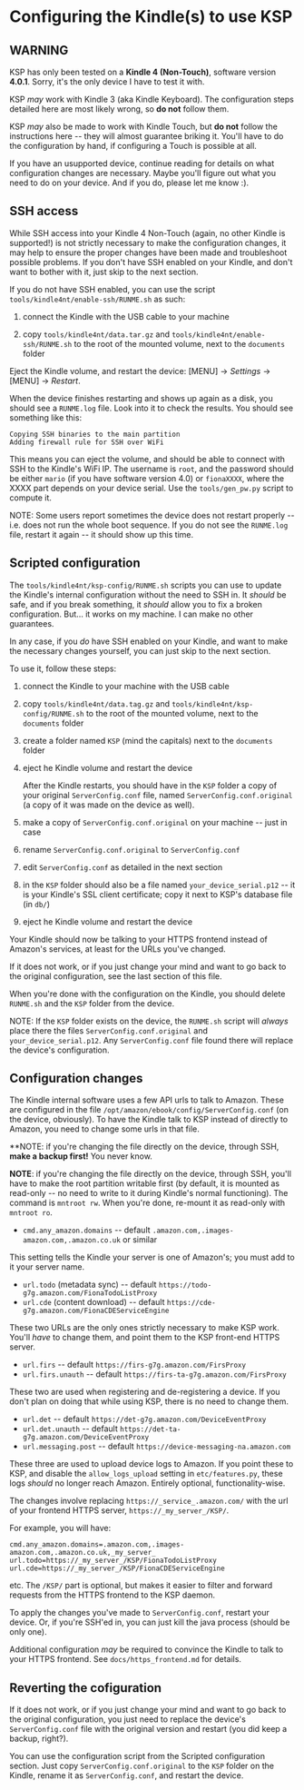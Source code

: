Configuring the Kindle(s) to use KSP
====================================


WARNING
-------

KSP has only been tested on a **Kindle 4 (Non-Touch)**, software version **4.0.1**. Sorry, it's the only device I have
to test it with.

KSP _may_ work with Kindle 3 (aka Kindle Keyboard). The configuration steps detailed here are most likely wrong, so **do
not** follow them.

KSP _may_ also be made to work with Kindle Touch, but **do not** follow the instructions here -- they will almost
guarantee briking it. You'll have to do the configuration by hand, if configuring a Touch is possible at all.

If you have an usupported device, continue reading for details on what configuration changes are necessary.  Maybe
you'll figure out what you need to do on your device. And if you do, please let me know :).


SSH access
----------

While SSH access into your Kindle 4 Non-Touch (again, no other Kindle is supported!) is not strictly necessary to make
the configuration changes, it may help to ensure the proper changes have been made and troubleshoot possible problems.
If you don't have SSH enabled on your Kindle, and don't want to bother with it, just skip to the next section.

If you do not have SSH enabled, you can use the script `tools/kindle4nt/enable-ssh/RUNME.sh` as such:

1. connect the Kindle with the USB cable to your machine

2. copy `tools/kindle4nt/data.tar.gz` and `tools/kindle4nt/enable-ssh/RUNME.sh` to the root of the mounted volume, next
    to the `documents` folder

Eject the Kindle volume, and restart the device: [MENU] -> _Settings_ -> [MENU] -> _Restart_.

When the device finishes restarting and shows up again as a disk, you should see a `RUNME.log` file. Look into it to
check the results. You should see something like this:

``````````````````````````````````````````
Copying SSH binaries to the main partition
Adding firewall rule for SSH over WiFi
``````````````````````````````````````````

This means you can eject the volume, and should be able to connect with SSH to the Kindle's WiFi IP. The username is
`root`, and the password should be either `mario` (if you have software version 4.0) or `fionaXXXX`, where the XXXX part
depends on your device serial. Use the `tools/gen_pw.py` script to compute it.

NOTE: Some users report sometimes the device does not restart properly -- i.e. does not run the whole boot sequence. If
you do not see the `RUNME.log` file, restart it again -- it should show up this time.


Scripted configuration
----------------------

The `tools/kindle4nt/ksp-config/RUNME.sh` scripts you can use to update the Kindle's internal configuration without the
need to SSH in. It *should* be safe, and if you break something, it *should* allow you to fix a broken configuration.
But... it works on my machine. I can make no other guarantees.

In any case, if you _do_ have SSH enabled on your Kindle, and want to make the necessary changes yourself, you can just
skip to the next section.

To use it, follow these steps:

1. connect the Kindle to your machine with the USB cable

2. copy `tools/kindle4nt/data.tag.gz` and `tools/kindle4nt/ksp-config/RUNME.sh` to the root of the mounted volume, next
    to the `documents` folder

3. create a folder named `KSP` (mind the capitals) next to the `documents` folder

4. eject he Kindle volume and restart the device

    After the Kindle restarts, you should have in the `KSP` folder a copy of your original `ServerConfig.conf` file,
    named `ServerConfig.conf.original` (a copy of it was made on the device as well).

5. make a copy of `ServerConfig.conf.original` on your machine -- just in case

6. rename `ServerConfig.conf.original` to `ServerConfig.conf`

7. edit `ServerConfig.conf` as detailed in the next section

8. in the `KSP` folder should also be a file named `your_device_serial.p12` -- it is your Kindle's SSL client
    certificate; copy it next to KSP's database file (in `db/`)

9. eject he Kindle volume and restart the device

Your Kindle should now be talking to your HTTPS frontend instead of Amazon's services, at least for the URLs you've
changed.

If it does not work, or if you just change your mind and want to go back to the original configuration, see the last
section of this file.

When you're done with the configuration on the Kindle, you should delete `RUNME.sh` and the `KSP` folder from the
device.

NOTE: If the `KSP` folder exists on the device, the `RUNME.sh` script will *always* place there the files
`ServerConfig.conf.original` and `your_device_serial.p12`. Any `ServerConfig.conf` file found there will replace the
device's configuration.


Configuration changes
---------------------

The Kindle internal software uses a few API urls to talk to Amazon. These are configured in the file
`/opt/amazon/ebook/config/ServerConfig.conf` (on the device, obviously). To have the Kindle talk to KSP instead of
directly to Amazon, you need to change some urls in that file.

**NOTE: if you're changing the file directly on the device, through SSH, **make a backup first!** You never know.

**NOTE**: if you're changing the file directly on the device, through SSH, you'll have to make the root partition
writable first (by default, it is mounted as read-only -- no need to write to it during Kindle's normal functioning).
The command is `mntroot rw`. When you're done, re-mount it as read-only with `mntroot ro`.

* `cmd.any_amazon.domains` -- default `.amazon.com,.images-amazon.com,.amazon.co.uk` or similar

This setting tells the Kindle your server is one of Amazon's; you must add to it your server name.

* `url.todo` (metadata sync) -- default `https://todo-g7g.amazon.com/FionaTodoListProxy`
* `url.cde` (content download) -- default `https://cde-g7g.amazon.com/FionaCDEServiceEngine`

These two URLs are the only ones strictly necessary to make KSP work. You'll *have* to change them, and point them to
the KSP front-end HTTPS server.

* `url.firs` -- default `https://firs-g7g.amazon.com/FirsProxy`
* `url.firs.unauth` -- default `https://firs-ta-g7g.amazon.com/FirsProxy`

These two are used when registering and de-registering a device. If you don't plan on doing that while using KSP, there
is no need to change them.

* `url.det` -- default `https://det-g7g.amazon.com/DeviceEventProxy`
* `url.det.unauth` -- default `https://det-ta-g7g.amazon.com/DeviceEventProxy`
* `url.messaging.post` -- default `https://device-messaging-na.amazon.com`

These three are used to upload device logs to Amazon. If you point these to KSP, and disable the `allow_logs_upload`
setting in `etc/features.py`, these logs *should* no longer reach Amazon. Entirely optional, functionality-wise.

The changes involve replacing `https://_service_.amazon.com/` with the url of your frontend HTTPS server,
`https://_my_server_/KSP/`.

For example, you will have:

```````````````````````````````````````````````````````````````````````````````
cmd.any_amazon.domains=.amazon.com,.images-amazon.com,.amazon.co.uk,_my_server_
url.todo=https://_my_server_/KSP/FionaTodoListProxy
url.cde=https://_my_server_/KSP/FionaCDEServiceEngine
```````````````````````````````````````````````````````````````````````````````

etc. The `/KSP/` part is optional, but makes it easier to filter and forward requests from the HTTPS frontend to the
KSP daemon.

To apply the changes you've made to `ServerConfig.conf`, restart your device. Or, if you're SSH'ed in, you can just
kill the java process (should be only one).

Additional configuration *may* be required to convince the Kindle to talk to your HTTPS frontend. See
`docs/https_frontend.md` for details.


Reverting the cofiguration
--------------------------

If it does not work, or if you just change your mind and want to go back to the original configuration, you just need to
replace the device's `ServerConfig.conf` file with the original version and restart (you did keep a backup, right?).

You can use the configuration script from the Scripted configuration section. Just copy `ServerConfig.conf.original` to
the `KSP` folder on the Kindle, rename it as `ServerConfig.conf`, and restart the device.
